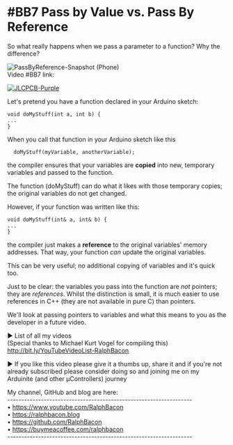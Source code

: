 # #BB7 Pass by Value vs. Pass By Reference
So what really happens when we pass a parameter to a function? Why the difference?

![PassByReference-Snapshot (Phone)](https://user-images.githubusercontent.com/20911308/166670098-20e22e60-c629-462c-9f6a-b16ee4d9a08d.jpg)  
Video #BB7 link:  

[![JLCPCB-Purple](https://user-images.githubusercontent.com/20911308/159024530-3e083ca1-fea4-4ba9-97d3-a3af3fb979d2.png)](https://www.jlcpcb.com/cem)  

Let's pretend you have a function declared in your Arduino sketch:
```
void doMyStuff(int a, int b) {
...
}
```

When you call that function in your Arduino sketch like this
```
  doMyStuff(myVariable, anotherVariable);
```
the compiler ensures that your variables are **copied** into new, temporary variables and passed to the function.

The function (doMyStuff) can do what it likes with those temporary copies; the original variables do not get changed.

However, if your function was written like this:

```
void doMyStuff(int& a, int& b) {
...
}
```  
the compiler just makes a **reference** to the original variables' memory addresses. That way, your function *can* update the original variables.

This can be very useful; no additional copying of variables and it's quick too.

Just to be clear: the variables you pass into the function are *not* pointers; they are *references*. Whilst the distinction is small, it is much easier to use references in C++ (they are not available in pure C) than pointers.

We'll look at passing pointers to variables and what this means to you as the developer in a future video.

► List of all my videos  
(Special thanks to Michael Kurt Vogel for compiling this)  
http://bit.ly/YouTubeVideoList-RalphBacon

► If you like this video please give it a thumbs up, share it and if you're not already subscribed please consider doing so and joining me on my Arduinite (and other μControllers) journey  

My channel, GitHub and blog are here:  
\------------------------------------------------------------------  
• https://www.youtube.com/RalphBacon  
• https://ralphbacon.blog  
• https://github.com/RalphBacon  
• https://buymeacoffee.com/ralphbacon  
\------------------------------------------------------------------  
